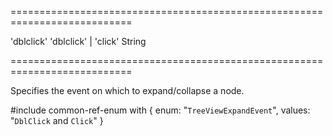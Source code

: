 ===========================================================================
<!--default-->'dblclick'<!--/default-->
<!--acceptValues-->'dblclick' | 'click'<!--/acceptValues-->
<!--type-->String<!--/type-->
===========================================================================

<!--shortDescription-->
Specifies the event on which to expand/collapse a node.
<!--/shortDescription-->

<!--fullDescription-->
#include common-ref-enum with {
    enum: "`TreeViewExpandEvent`",
    values: "`DblClick` and `Click`"
}
<!--/fullDescription-->